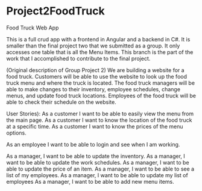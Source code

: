 # Project2FoodTruck
Food Truck Web App

This is a full crud app with a frontend in Angular and a backend in C#. It is smaller than the final project two that we submitted as a group. It only accesses one table that is all the Menu Items. This branch is the part of the work that I accomplished to contribute to the final project.

(Original description of Group Project 2)
We are building a website for a food truck. Customers will be able to use the website to look up the food truck menu and where the truck is located. The food truck managers will be able to make changes to their inventory, employee schedules, change menus, and update food truck locations. Employees of the food truck will be able to check their schedule on the website.

User Stories):
As a customer I want to be able to easily view the menu from the main page.
As a customer I want to know the location of the food truck at a specific time.
As a customer I want to know the prices of the menu options.

As an employee I want to be able to login and see when I am working.

As a manager, I want to be able to update the inventory.
As a manager, I want to be able to update the work schedules.
As a manager, I want to be able to update the price of an item.
As a manager, I want to be able to see a list of my employees.
As a manager, I want to be able to update my list of employees
As a manager, I want to be able to add new menu items.
